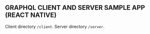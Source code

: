 ## GRAPHQL CLIENT AND SERVER SAMPLE APP (REACT NATIVE)

Client directory ```/client```.
Server directory ```/server```.
